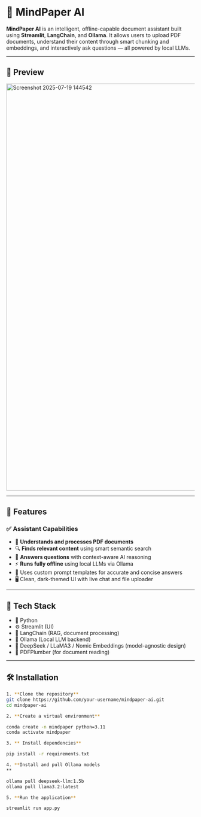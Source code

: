 # 🧠 MindPaper AI

**MindPaper AI** is an intelligent, offline-capable document assistant built using **Streamlit**, **LangChain**, and **Ollama**. It allows users to upload PDF documents, understand their content through smart chunking and embeddings, and interactively ask questions — all powered by local LLMs.

---

## 📸 Preview

<img width="1900" height="1088" alt="Screenshot 2025-07-19 144542" src="https://github.com/user-attachments/assets/c6cdbdf0-b824-4157-91b3-5958ed8d78b9" />



---

## 🚀 Features

### ✅ Assistant Capabilities
- 📄 **Understands and processes PDF documents**
- 🔍 **Finds relevant content** using smart semantic search
- 🤖 **Answers questions** with context-aware AI reasoning
- ⚡ **Runs fully offline** using local LLMs via Ollama
- 🧠 Uses custom prompt templates for accurate and concise answers
- 🖥️ Clean, dark-themed UI with live chat and file uploader

---

## 🧰 Tech Stack

- 🐍 Python
- ⚙️ Streamlit (UI)
- 🔗 LangChain (RAG, document processing)
- 🤖 Ollama (Local LLM backend)
- 🧠 DeepSeek / LLaMA3 / Nomic Embeddings (model-agnostic design)
- 📄 PDFPlumber (for document reading)

---

## 🛠️ Installation


```bash
1. **Clone the repository**
git clone https://github.com/your-username/mindpaper-ai.git
cd mindpaper-ai

2. **Create a virtual environment**

conda create -n mindpaper python=3.11
conda activate mindpaper

3. ** Install dependencies**

pip install -r requirements.txt

4. **Install and pull Ollama models
**

ollama pull deepseek-llm:1.5b   
ollama pull llama3.2:latest    

5. **Run the application**

streamlit run app.py




